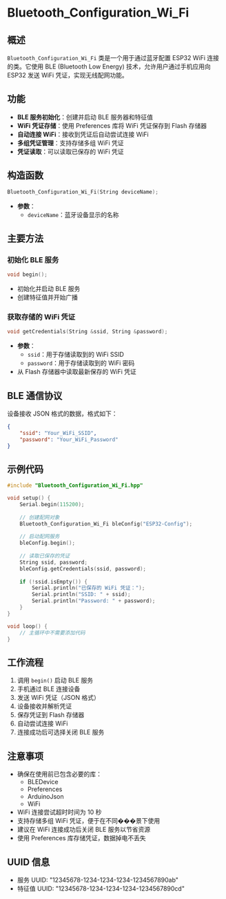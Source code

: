 # Bluetooth_Configuration_Wi_Fi

## 概述

`Bluetooth_Configuration_Wi_Fi` 类是一个用于通过蓝牙配置 ESP32 WiFi 连接的类。它使用 BLE (Bluetooth Low Energy) 技术，允许用户通过手机应用向 ESP32 发送 WiFi 凭证，实现无线配网功能。

## 功能

- **BLE 服务初始化**：创建并启动 BLE 服务器和特征值
- **WiFi 凭证存储**：使用 Preferences 库将 WiFi 凭证保存到 Flash 存储器
- **自动连接 WiFi**：接收到凭证后自动尝试连接 WiFi
- **多组凭证管理**：支持存储多组 WiFi 凭证
- **凭证读取**：可以读取已保存的 WiFi 凭证

## 构造函数

```cpp
Bluetooth_Configuration_Wi_Fi(String deviceName);
```

- **参数**：
  - `deviceName`：蓝牙设备显示的名称

## 主要方法

### 初始化 BLE 服务

```cpp
void begin();
```

- 初始化并启动 BLE 服务
- 创建特征值并开始广播

### 获取存储的 WiFi 凭证

```cpp
void getCredentials(String &ssid, String &password);
```

- **参数**：
  - `ssid`：用于存储读取到的 WiFi SSID
  - `password`：用于存储读取到的 WiFi 密码
- 从 Flash 存储器中读取最新保存的 WiFi 凭证

## BLE 通信协议

设备接收 JSON 格式的数据，格式如下：

```json
{
    "ssid": "Your_WiFi_SSID",
    "password": "Your_WiFi_Password"
}
```

## 示例代码

```cpp
#include "Bluetooth_Configuration_Wi_Fi.hpp"

void setup() {
    Serial.begin(115200);
    
    // 创建配网对象
    Bluetooth_Configuration_Wi_Fi bleConfig("ESP32-Config");
    
    // 启动配网服务
    bleConfig.begin();
    
    // 读取已保存的凭证
    String ssid, password;
    bleConfig.getCredentials(ssid, password);
    
    if (!ssid.isEmpty()) {
        Serial.println("已保存的 WiFi 凭证：");
        Serial.println("SSID: " + ssid);
        Serial.println("Password: " + password);
    }
}

void loop() {
    // 主循环中不需要添加代码
}
```

## 工作流程

1. 调用 `begin()` 启动 BLE 服务
2. 手机通过 BLE 连接设备
3. 发送 WiFi 凭证（JSON 格式）
4. 设备接收并解析凭证
5. 保存凭证到 Flash 存储器
6. 自动尝试连接 WiFi
7. 连接成功后可选择关闭 BLE 服务

## 注意事项

- 确保在使用前已包含必要的库：
  - BLEDevice
  - Preferences
  - ArduinoJson
  - WiFi
- WiFi 连接尝试超时时间为 10 秒
- 支持存储多组 WiFi 凭证，便于在不同���景下使用
- 建议在 WiFi 连接成功后关闭 BLE 服务以节省资源
- 使用 Preferences 库存储凭证，数据掉电不丢失

## UUID 信息

- 服务 UUID: "12345678-1234-1234-1234-1234567890ab"
- 特征值 UUID: "12345678-1234-1234-1234-1234567890cd"